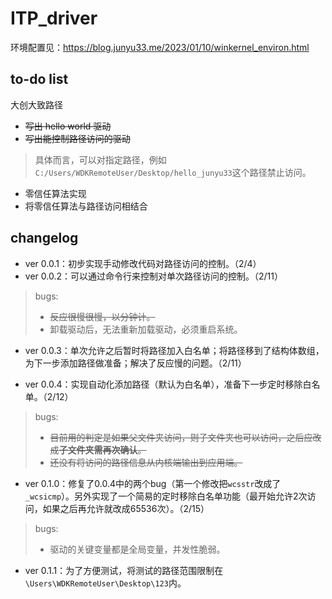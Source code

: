 # ITP_driver
环境配置见：https://blog.junyu33.me/2023/01/10/winkernel_environ.html

## to-do list
大创大致路径
- ~~写出 hello world 驱动~~
- ~~写出能控制路径访问的驱动~~

> 具体而言，可以对指定路径，例如`C:/Users/WDKRemoteUser/Desktop/hello_junyu33`这个路径禁止访问。

- 零信任算法实现
- 将零信任算法与路径访问相结合

## changelog

- ver 0.0.1：初步实现手动修改代码对路径访问的控制。（2/4）
- ver 0.0.2：可以通过命令行来控制对单次路径访问的控制。（2/11）

> bugs:
>
> - ~~反应很慢很慢，以分钟计。~~
> - 卸载驱动后，无法重新加载驱动，必须重启系统。

- ver 0.0.3：单次允许之后暂时将路径加入白名单；将路径移到了结构体数组，为下一步添加路径做准备；解决了反应慢的问题。（2/11）

- ver 0.0.4：实现自动化添加路径（默认为白名单），准备下一步定时移除白名单。（2/12）

> bugs:
>
> - ~~目前用的判定是如果父文件夹访问，则子文件夹也可以访问，之后应改成**子文件夹需再次确认**。~~
> - ~~还没有将访问的路径信息从内核端输出到应用端。~~

- ver 0.1.0：修复了0.0.4中的两个bug（第一个修改把`wcsstr`改成了`_wcsicmp`）。另外实现了一个简易的定时移除白名单功能（最开始允许2次访问，如果之后再允许就改成65536次）。（2/15）

> bugs:
>
> - 驱动的关键变量都是全局变量，并发性脆弱。

- ver 0.1.1：为了方便测试，将测试的路径范围限制在`\Users\WDKRemoteUser\Desktop\123`内。
